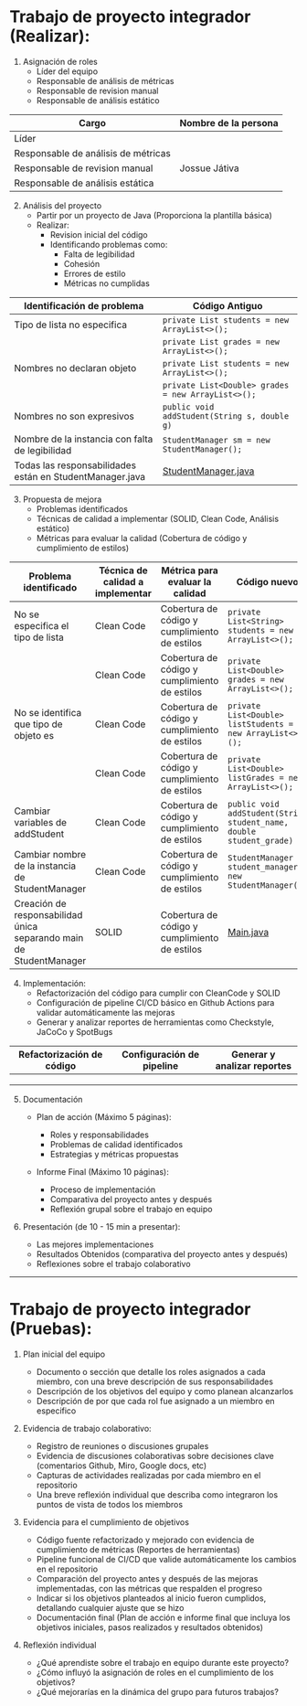 # Trabajo de proyecto integrador (Realizar):

1. Asignación de roles
	* Líder del equipo
	* Responsable de análisis de métricas
	* Responsable de revision manual
	* Responsable de análisis estático


| Cargo | Nombre de la persona |
|------|---------------|
| Líder |  |
| Responsable de análisis de métricas |  |
| Responsable de revision manual | Jossue Játiva |
| Responsable de análisis estática |  |


2. Análisis del proyecto
	* Partir por un proyecto de Java (Proporciona la plantilla básica)
	* Realizar:
		- Revision inicial del código
		- Identificando problemas como:
			- Falta de legibilidad
			- Cohesión
			- Errores de estilo
			- Métricas no cumplidas

| Identificación de problema | Código Antiguo |
| --------| ----------------- |
| Tipo de lista no especifica | ```private List students = new ArrayList<>();``` |
|  | ```private List grades = new ArrayList<>();``` |
| Nombres no declaran objeto | ```private List students = new ArrayList<>();``` |
|  | ```private List<Double> grades = new ArrayList<>();``` |
| Nombres no son expresivos | ```public void addStudent(String s, double g)``` |
| Nombre de la instancia con falta de legibilidad | ```StudentManager sm = new StudentManager();``` |
| Todas las responsabilidades están en StudentManager.java | [StudentManager.java](src/main/java/StudentManager.java) |

3. Propuesta de mejora
    * Problemas identificados
    * Técnicas de calidad a implementar (SOLID, Clean Code, Análisis estático)
    * Métricas para evaluar la calidad (Cobertura de código y cumplimiento de estilos)

| Problema identificado | Técnica de calidad a implementar | Métrica para evaluar la calidad | Código nuevo |
| --------| ----------------- | ----------- | ----------- |
| No se especifica el tipo de lista | Clean Code | Cobertura de código y cumplimiento de estilos | ```private List<String> students = new ArrayList<>();``` |
|  | Clean Code | Cobertura de código y cumplimiento de estilos | ```private List<Double> grades = new ArrayList<>();``` |
| No se identifica que tipo de objeto es | Clean Code | Cobertura de código y cumplimiento de estilos | ```private List<Double> listStudents = new ArrayList<>();``` |
|  | Clean Code | Cobertura de código y cumplimiento de estilos | ```private List<Double> listGrades = new ArrayList<>();``` |
| Cambiar variables de addStudent | Clean Code | Cobertura de código y cumplimiento de estilos | ```public void addStudent(String student_name, double student_grade)``` |
| Cambiar nombre de la instancia de StudentManager | Clean Code | Cobertura de código y cumplimiento de estilos | ```StudentManager student_manager = new StudentManager();``` |
| Creación de responsabilidad única separando main de StudentManager | SOLID | Cobertura de código y cumplimiento de estilos | [Main.java](src/main/java/Main.java) |

4. Implementación:
	* Refactorización del código para cumplir con CleanCode y SOLID
	* Configuración de pipeline CI/CD básico en Github Actions para validar automáticamente las mejoras
	* Generar y analizar reportes de herramientas como Checkstyle, JaCoCo y SpotBugs

| Refactorización de código | Configuración de pipeline | Generar y analizar reportes |
| --------| ----------------- | ----------- |
|  |  |  |
|  |  |  |
|  |  |  |

5. Documentación
	* Plan de acción (Máximo 5 páginas):
		- Roles y responsabilidades
		- Problemas de calidad identificados
		- Estrategias y métricas propuestas

	* Informe Final (Máximo 10 páginas):
		- Proceso de implementación
		- Comparativa del proyecto antes y después
		- Reflexión grupal sobre el trabajo en equipo

6. Presentación (de 10 - 15 min a presentar):
	* Las mejores implementaciones
	* Resultados Obtenidos (comparativa del proyecto antes y después)
	* Reflexiones sobre el trabajo colaborativo


---
# Trabajo de proyecto integrador (Pruebas):

1. Plan inicial del equipo
	* Documento o sección que detalle los roles asignados a cada miembro, con una breve descripción de sus responsabilidades
	* Descripción de los objetivos del equipo y como planean alcanzarlos
	* Descripción de por que cada rol fue asignado a un miembro en especifico


2. Evidencia de trabajo colaborativo:
	* Registro de reuniones o discusiones grupales
	* Evidencia de discusiones colaborativas sobre decisiones clave (comentarios Github, Miro, Google docs, etc)
	* Capturas de actividades realizadas por cada miembro en el repositorio
	* Una breve reflexión individual que describa como integraron los puntos de vista de todos los miembros

3. Evidencia para el cumplimiento de objetivos
	* Código fuente refactorizado y mejorado con evidencia de cumplimiento de métricas (Reportes de herramientas)
	* Pipeline funcional de CI/CD que valide automáticamente los cambios en el repositorio
	* Comparación del proyecto antes y después de las mejoras implementadas, con las métricas que respalden el progreso
	* Indicar si los objetivos planteados al inicio fueron cumplidos, detallando cualquier ajuste que se hizo
	* Documentación final (Plan de acción e informe final que incluya los objetivos iniciales, pasos realizados y resultados obtenidos)

4. Reflexión individual
	* ¿Qué aprendiste sobre el trabajo en equipo durante este proyecto?
	* ¿Cómo influyó la asignación de roles en el cumplimiento de los objetivos?
	* ¿Qué mejorarías en la dinámica del grupo para futuros trabajos?